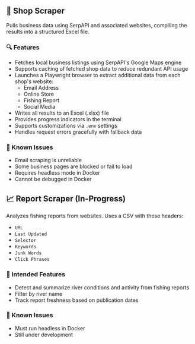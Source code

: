 ## 🛒 Shop Scraper

Pulls business data using SerpAPI and associated websites, compiling the results into a structured Excel file.

### 🔍 Features

- Fetches local business listings using SerpAPI's Google Maps engine
- Supports caching of fetched shop data to reduce redundant API usage
- Launches a Playwright browser to extract additional data from each shop's website:
  - Email Address
  - Online Store
  - Fishing Report
  - Social Media
- Writes all results to an Excel (.xlsx) file
- Provides progress indicators in the terminal
- Supports customizations via `.env` settings
- Handles request errors gracefully with fallback data

### 🐞 Known Issues

- Email scraping is unreliable
- Some business pages are blocked or fail to load
- Requires headless mode in Docker
- Cannot be debugged in Docker

## 📈 Report Scraper (In-Progress)

Analyzes fishing reports from websites. Uses a CSV with these headers:

- `URL`
- `Last Updated`
- `Selector`
- `Keywords`
- `Junk Words`
- `Click Phrases`

### 🧠 Intended Features

- Detect and summarize river conditions and activity from fishing reports
- Filter by river name
- Track report freshness based on publication dates

### 🐞 Known Issues

- Must run headless in Docker
- Still under development
